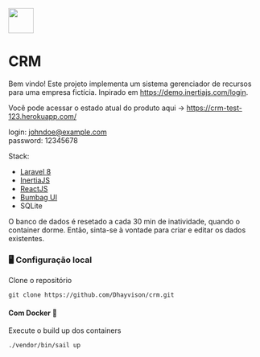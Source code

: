 <a href="#"><img src="https://user-images.githubusercontent.com/34067572/132998471-b4fea8a1-4aa6-4000-b496-1c82ff66438d.png" height="50"></img></a>
# CRM 

Bem vindo! Este projeto implementa um sistema gerenciador de recursos para uma empresa fictícia. Inpirado em https://demo.inertiajs.com/login. 

Você pode acessar o estado atual do produto aqui ->  https://crm-test-123.herokuapp.com/  

login: johndoe@example.com  
password: 12345678  

Stack:

- [Laravel 8](https://laravel.com/) 
- [InertiaJS](https://inertiajs.com/)
- [ReactJS](https://reactjs.org/)
- [Bumbag UI](https://bumbag.style/)
- SQLite 

O banco de dados é resetado a cada 30 min de inatividade, quando o container dorme.
Então, sinta-se à vontade para criar e editar os dados existentes.

### 🖥 Configuração local

Clone o repositório
```
git clone https://github.com/Dhayvison/crm.git
```

#### Com Docker 🐋

Execute o build up dos containers
```
./vendor/bin/sail up
```
